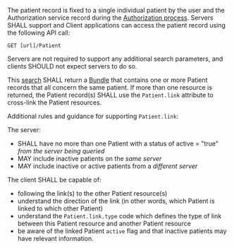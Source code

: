 The patient record is fixed to a single individual patient by the user and the Authorization service record during
the [Authorization process](access.html). <span class="bg-success" markdown="1">Servers SHALL support and</span><!-- new-content --> Client applications can access the patient 
record using the following API call:

```GET [url]/Patient```

Servers are not required to support any additional search parameters, and clients SHOULD not expect servers to do so.

<div class="bg-success" markdown="1">

This [search](http://hl7.org/fhir/http.html#search) SHALL return a [Bundle](http://hl7.org/fhir/bundle.html) that contains one or more Patient
records that all concern the same patient. If more than one resource is returned, the Patient record(s) SHALL use the `Patient.link` attribute
to cross-link the Patient resources.

Additional rules and guidance for supporting  `Patient.link`: 

The server:

- SHALL have no more than one Patient with a status of active = "true" *from the server being queried* 
- MAY include inactive patients on the *same server*
- MAY include inactive or active patients from a *different server*


The client SHALL be capable of:

- following the link(s) to the other Patient resource(s)
- understand the direction of the link (in other words, which Patient is linked to which other Patient)
- understand the `Patient.link.type` code which defines the type of link between this Patient resource and another Patient resource
- be aware of the linked Patient `active` flag and that inactive patients may have relevant information.

</div><!-- new-content -->